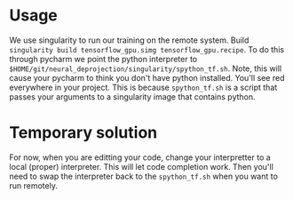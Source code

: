 # Usage

We use singularity to run our training on the remote system.
Build `singularity build tensorflow_gpu.simg tensorflow_gpu.recipe`.
To do this through pycharm we point the python interpreter to `$HOME/git/neural_deprojection/singularity/spython_tf.sh`.
Note, this will cause your pycharm to think you don't have python installed. 
You'll see red everywhere in your project.
This is because `spython_tf.sh` is a script that passes your arguments to a singularity image that contains python.

# Temporary solution

For now, when you are editting your code, change your interpretter to a local (proper) interpreter.
This will let code completion work.
Then you'll need to swap the interpreter back to the `spython_tf.sh` when you want to run remotely.


